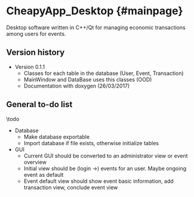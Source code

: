 # CheapyApp_Desktop {#mainpage}
Desktop software written in C++/Qt for managing economic transactions among users for events.

## Version history
* Version 0.1.1
    * Classes for each table in the database (User, Event, Transaction)
	* MainWindow and DataBase uses this classes (OOD)
	* Documentation with doxygen (26/03/2017)

## General to-do list
\todo
* Database
    *  Make database exportable
    *  Import database if file exists, otherwise initialize tables
*  GUI
    *  Current GUI should be converted to an administrator view or event overview
    *  Initial view should be (login ->) events for an user. Maybe ongoing event as default
    *  Event default view should show event basic information, add transaction view, conclude event view